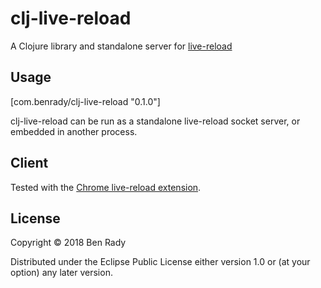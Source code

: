 # clj-live-reload

A Clojure library and standalone server for [live-reload](http://livereload.com/)

## Usage

[com.benrady/clj-live-reload "0.1.0"]

clj-live-reload can be run as a standalone live-reload socket server, or embedded in another process.

## Client

Tested with the [Chrome live-reload extension](https://chrome.google.com/webstore/detail/livereload/jnihajbhpnppcggbcgedagnkighmdlei). 

## License

Copyright © 2018 Ben Rady

Distributed under the Eclipse Public License either version 1.0 or (at
your option) any later version.
